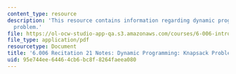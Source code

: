 ```yaml
---
content_type: resource
description: 'This resource contains information regarding dynamic programming: knapsack
  problem.'
file: https://ol-ocw-studio-app-qa.s3.amazonaws.com/courses/6-006-introduction-to-algorithms-fall-2011/95e744ee64464cb6bc8f8264faeea080_MIT6_006F11_rec21.pdf
file_type: application/pdf
resourcetype: Document
title: '6.006 Recitation 21 Notes: Dynamic Programming: Knapsack Problem'
uid: 95e744ee-6446-4cb6-bc8f-8264faeea080
---
```

